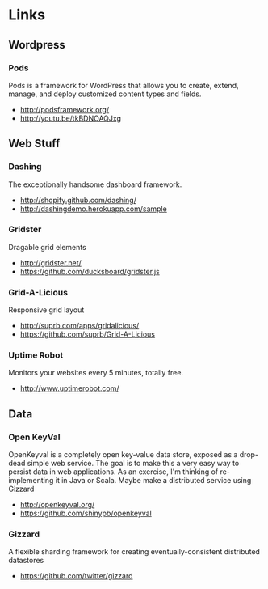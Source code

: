 Links
=====

Wordpress
---------

### Pods

Pods is a framework for WordPress that allows you to create, extend, manage, and deploy customized content types and fields.

- http://podsframework.org/
- http://youtu.be/tkBDNOAQJxg

Web Stuff
---------
### Dashing

The exceptionally handsome dashboard framework.

- http://shopify.github.com/dashing/
- http://dashingdemo.herokuapp.com/sample

### Gridster

Dragable grid elements

- http://gridster.net/
- https://github.com/ducksboard/gridster.js

### Grid-A-Licious

Responsive grid layout

- http://suprb.com/apps/gridalicious/
- https://github.com/suprb/Grid-A-Licious

### Uptime Robot
Monitors your websites every 5 minutes, totally free.

- http://www.uptimerobot.com/

Data
----
### Open KeyVal

OpenKeyval is a completely open key-value data store, exposed as a drop-dead simple web service. The goal is to make this a very easy way to persist data in web applications. As an exercise, I'm thinking of re-implementing it in Java or Scala. Maybe make a distributed service using Gizzard

- http://openkeyval.org/
- https://github.com/shinypb/openkeyval

### Gizzard

A flexible sharding framework for creating eventually-consistent distributed datastores

- https://github.com/twitter/gizzard
